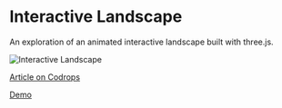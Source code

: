 # Interactive Landscape

An exploration of an animated interactive landscape built with three.js.

![Interactive Landscape](https://tympanus.net/codrops/wp-content/uploads/2018/12/landscape_featured.jpg)

[Article on Codrops](https://tympanus.net/codrops/?p=36470)

[Demo](https://tympanus.net/Development/InteractiveLandscape/)








